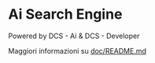 # Ai Search Engine
Powered by DCS - Ai &amp; DCS - Developer

Maggiori informazioni su <a href="doc/README.md">doc/README.md</a>
